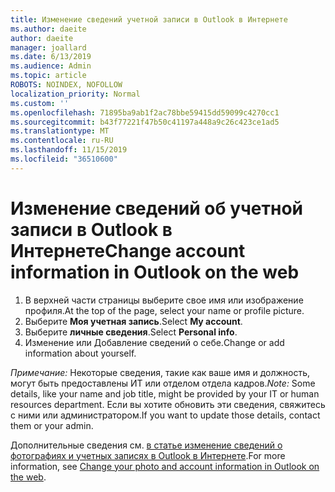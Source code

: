 ```yaml
---
title: Изменение сведений учетной записи в Outlook в Интернете
ms.author: daeite
author: daeite
manager: joallard
ms.date: 6/13/2019
ms.audience: Admin
ms.topic: article
ROBOTS: NOINDEX, NOFOLLOW
localization_priority: Normal
ms.custom: ''
ms.openlocfilehash: 71895ba9ab1f2ac78bbe59415dd59099c4270cc1
ms.sourcegitcommit: b43f77221f47b50c41197a448a9c26c423ce1ad5
ms.translationtype: MT
ms.contentlocale: ru-RU
ms.lasthandoff: 11/15/2019
ms.locfileid: "36510600"
---
```

# <a name="change-account-information-in-outlook-on-the-web"></a><span data-ttu-id="6c09d-102">Изменение сведений об учетной записи в Outlook в Интернете</span><span class="sxs-lookup"><span data-stu-id="6c09d-102">Change account information in Outlook on the web</span></span>

1. <span data-ttu-id="6c09d-103">В верхней части страницы выберите свое имя или изображение профиля.</span><span class="sxs-lookup"><span data-stu-id="6c09d-103">At the top of the page, select your name or profile picture.</span></span>
1. <span data-ttu-id="6c09d-104">Выберите **Моя учетная запись**.</span><span class="sxs-lookup"><span data-stu-id="6c09d-104">Select **My account**.</span></span>
1. <span data-ttu-id="6c09d-105">Выберите **личные сведения**.</span><span class="sxs-lookup"><span data-stu-id="6c09d-105">Select **Personal info**.</span></span>
1. <span data-ttu-id="6c09d-106">Изменение или Добавление сведений о себе.</span><span class="sxs-lookup"><span data-stu-id="6c09d-106">Change or add information about yourself.</span></span>

<span data-ttu-id="6c09d-107">*Примечание:* Некоторые сведения, такие как ваше имя и должность, могут быть предоставлены ИТ или отделом отдела кадров.</span><span class="sxs-lookup"><span data-stu-id="6c09d-107">*Note:* Some details, like your name and job title, might be provided by your IT or human resources department.</span></span> <span data-ttu-id="6c09d-108">Если вы хотите обновить эти сведения, свяжитесь с ними или администратором.</span><span class="sxs-lookup"><span data-stu-id="6c09d-108">If you want to update those details, contact them or your admin.</span></span>

<span data-ttu-id="6c09d-109">Дополнительные сведения см. [в статье изменение сведений о фотографиях и учетных записях в Outlook в Интернете](https://support.office.com/article/b2dbb289-851d-4bed-93c3-3e136f5659ec).</span><span class="sxs-lookup"><span data-stu-id="6c09d-109">For more information, see [Change your photo and account information in Outlook on the web](https://support.office.com/article/b2dbb289-851d-4bed-93c3-3e136f5659ec).</span></span>
